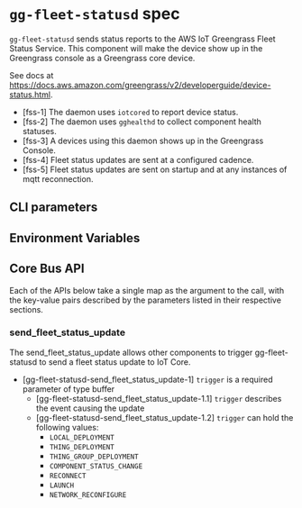 # `gg-fleet-statusd` spec

`gg-fleet-statusd` sends status reports to the AWS IoT Greengrass Fleet Status
Service. This component will make the device show up in the Greengrass console
as a Greengrass core device.

See docs at
<https://docs.aws.amazon.com/greengrass/v2/developerguide/device-status.html>.

- [fss-1] The daemon uses `iotcored` to report device status.
- [fss-2] The daemon uses `gghealthd` to collect component health statuses.
- [fss-3] A devices using this daemon shows up in the Greengrass Console.
- [fss-4] Fleet status updates are sent at a configured cadence.
- [fss-5] Fleet status updates are sent on startup and at any instances of mqtt
  reconnection.

## CLI parameters

## Environment Variables

## Core Bus API

Each of the APIs below take a single map as the argument to the call, with the
key-value pairs described by the parameters listed in their respective sections.

### send_fleet_status_update

The send_fleet_status_update allows other components to trigger gg-fleet-statusd
to send a fleet status update to IoT Core.

- [gg-fleet-statusd-send_fleet_status_update-1] `trigger` is a required
  parameter of type buffer
  - [gg-fleet-statusd-send_fleet_status_update-1.1] `trigger` describes the
    event causing the update
  - [gg-fleet-statusd-send_fleet_status_update-1.2] `trigger` can hold the
    following values:
    - `LOCAL_DEPLOYMENT`
    - `THING_DEPLOYMENT`
    - `THING_GROUP_DEPLOYMENT`
    - `COMPONENT_STATUS_CHANGE`
    - `RECONNECT`
    - `LAUNCH`
    - `NETWORK_RECONFIGURE`
